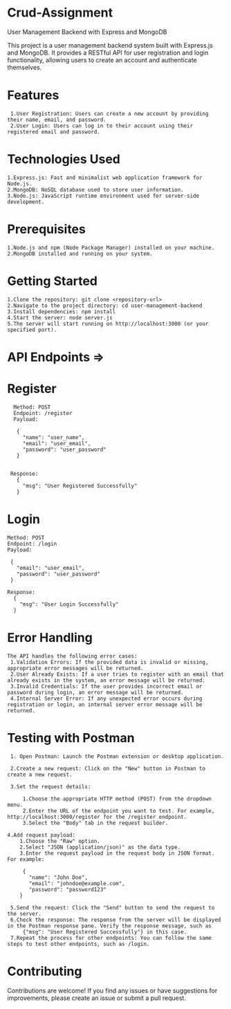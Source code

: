 # Crud-Assignment

User Management Backend with Express and MongoDB

  This project is a user management backend system built with Express.js and MongoDB. It provides a RESTful API for user registration and login functionality, allowing users to create an account and authenticate themselves.

# Features
     1.User Registration: Users can create a new account by providing their name, email, and password.
     2.User Login: Users can log in to their account using their registered email and password.

# Technologies Used

    1.Express.js: Fast and minimalist web application framework for Node.js.
    2.MongoDB: NoSQL database used to store user information.
    3.Node.js: JavaScript runtime environment used for server-side development.

# Prerequisites

    1.Node.js and npm (Node Package Manager) installed on your machine.
    2.MongoDB installed and running on your system.

#  Getting Started

    1.Clone the repository: git clone <repository-url>
    2.Navigate to the project directory: cd user-management-backend
    3.Install dependencies: npm install
    4.Start the server: node server.js
    5.The server will start running on http://localhost:3000 (or your specified port).

#  API Endpoints =>

 # Register
      Method: POST
      Endpoint: /register
      Payload:

       {
         "name": "user_name",
         "email": "user_email",
         "password": "user_password"
       }


     Response: 
       {
         "msg": "User Registered Successfully"
       }

 #  Login
    Method: POST
    Endpoint: /login
    Payload:

     {
       "email": "user_email",
       "password": "user_password"
     }

    Response:
      {
        "msg": "User Login Successfully"
      }

#  Error Handling

    The API handles the following error cases:
     1.Validation Errors: If the provided data is invalid or missing, appropriate error messages will be returned.
     2.User Already Exists: If a user tries to register with an email that already exists in the system, an error message will be returned.
     3.Invalid Credentials: If the user provides incorrect email or password during login, an error message will be returned.
     4.Internal Server Error: If any unexpected error occurs during registration or login, an internal server error message will be returned.

#  Testing with Postman

     1. Open Postman: Launch the Postman extension or desktop application.

     2.Create a new request: Click on the "New" button in Postman to create a new request.

     3.Set the request details:
   
         1.Choose the appropriate HTTP method (POST) from the dropdown menu.
         2.Enter the URL of the endpoint you want to test. For example, http://localhost:3000/register for the /register endpoint.
         3.Select the "Body" tab in the request builder.
         
    4.Add request payload:
        1.Choose the "Raw" option.
        2.Select "JSON (application/json)" as the data type.
        3.Enter the request payload in the request body in JSON format. For example:
             
         {
           "name": "John Doe",
           "email": "johndoe@example.com",
           "password": "password123"
        }

     5.Send the request: Click the "Send" button to send the request to the server.
     6.Check the response: The response from the server will be displayed in the Postman response pane. Verify the response message, such as 
         {"msg": "User Registered Successfully"} in this case.
     7.Repeat the process for other endpoints: You can follow the same steps to test other endpoints, such as /login.

#  Contributing
Contributions are welcome! If you find any issues or have suggestions for improvements, please create an issue or submit a pull request.
